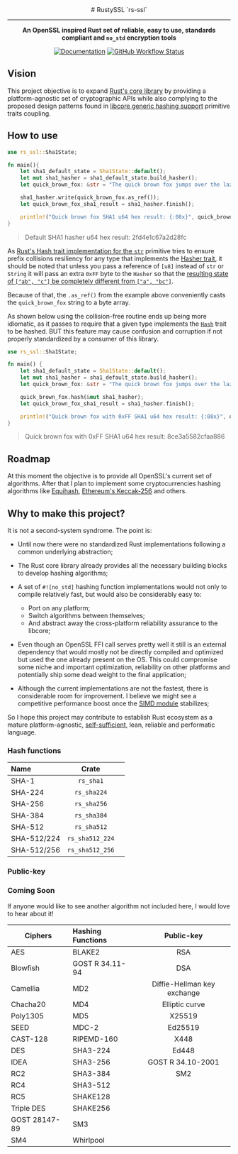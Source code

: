 <!-- Allow this file to not have a first line heading -->
<!-- markdownlint-disable-file MD041 -->
<!-- Disable warning on emphasis after first heading -->
<!-- markdownlint-disable-file MD036 -->

<!-- inline html -->
<!-- markdownlint-disable-file MD033 -->

<div align="center">
# RustySSL `rs-ssl`

------

**An OpenSSL inspired Rust set of reliable, easy to use, standards compliant and `no_std` encryption tools** 

[![Documentation](https://img.shields.io/badge/docs-API-blue)](https://crates.io/)
[![GitHub Workflow Status](https://github.com/Azgrom/RustySSL/workflows/Cargo%20Build%20&%20Test/badge.svg?branch=master)](https://github.com/Azgrom/RustySSL/actions)

</div>

## Vision

This project objective is to expand [Rust's core library](https://doc.rust-lang.org/stable/core/index.html) by providing a platform-agnostic set of cryptographic APIs while also complying to the proposed design patterns found in [libcore generic hashing support](https://doc.rust-lang.org/core/hash/index.html) primitive traits coupling.

## How to use

```rust
use rs_ssl::Sha1State;

fn main(){
    let sha1_default_state = Sha1State::default();
    let mut sha1_hasher = sha1_default_state.build_hasher();
    let quick_brown_fox: &str = "The quick brown fox jumps over the lazy dog";

    sha1_hasher.write(quick_brown_fox.as_ref());
    let quick_brown_fox_sha1_result = sha1_hasher.finish();

    println!("Quick brown fox SHA1 u64 hex result: {:08x}", quick_brown_fox_sha1_result);
}
```

> Default SHA1 hasher u64 hex result: 2fd4e1c67a2d28fc

As [Rust's Hash trait implementation for the `str`](https://doc.rust-lang.org/core/hash/trait.Hash.html#prefix-collisions) primitive tries to ensure prefix collisions resiliency for any type that implements the [Hasher trait](https://doc.rust-lang.org/core/hash/trait.Hasher.html), it should be noted that unless you pass a reference of `[u8]` instead of `str` or `String` it will pass an extra `0xFF` byte to the `Hasher` so that the [resulting state of `["ab", "c"]` be completely different from `["a", "bc"]`](https://doc.rust-lang.org/core/hash/trait.Hash.html#prefix-collisions).

Because of that, the `.as_ref()` from the example above conveniently casts the `quick_brown_fox` string to a byte array.

As shown below using the collision-free routine ends up being more idiomatic, as it passes to require that a given type implements the [`Hash`](https://doc.rust-lang.org/core/hash/trait.Hash.html#) trait to be hashed. BUT this feature may cause confusion and corruption if not properly standardized by a consumer of this library.

```rust
use rs_ssl::Sha1State;

fn main() {
    let sha1_default_state = Sha1State::default();
    let mut sha1_hasher = sha1_default_state.build_hasher();
    let quick_brown_fox: &str = "The quick brown fox jumps over the lazy dog";

    quick_brown_fox.hash(&mut sha1_hasher);
    let quick_brown_fox_sha1_result = sha1_hasher.finish();

    println!("Quick brown fox with 0xFF SHA1 u64 hex result: {:08x}", quick_brown_fox_sha1_result);
}
```

> Quick brown fox with 0xFF SHA1 u64 hex result: 8ce3a5582cfaa886

## Roadmap

At this moment the objective is to provide all OpenSSL's current set of algorithms. After that I plan to implement some cryptocurrencies hashing algorithms like [Equihash](https://en.wikipedia.org/wiki/Equihash), [Ethereum's Keccak-256](https://ethereum.org/en/developers/docs/consensus-mechanisms/pow/mining-algorithms/ethash/) and others.

## Why to make this project?

It is not a second-system syndrome. The point is:

- Until now there were no standardized Rust implementations following a common underlying abstraction;
- The Rust core library already provides all the necessary building blocks to develop hashing algorithms;
- A set of `#![no_std]` hashing function implementations would not only to compile relatively fast, but would also be considerably easy to:
  - Port on any platform; 
  - Switch algorithms between themselves;
  - And abstract away the cross-platform reliability assurance to the libcore;

- Even though an OpenSSL FFI call serves pretty well it still is an external dependency that would mostly not be directly compiled and optimized but used the one already present on the OS. This could compromise some niche and important optimization, reliability on other platforms and potentially ship some dead weight to the final application;
- Although the current implementations are not the fastest, there is considerable room for improvement.  I believe we might see a competitive performance boost once the [SIMD module](https://doc.rust-lang.org/core/simd/index.html) stabilizes;

So I hope this project may contribute to establish Rust ecosystem as a mature platform-agnostic, [self-sufficient](https://doc.rust-lang.org/stable/embedded-book/intro/no-std.html), lean, reliable and performatic language.

### Hash functions

| Name        |      Crate      |      |
| :---------- | :-------------: | ---- |
| SHA-1       |    `rs_sha1`    |      |
| SHA-224     |   `rs_sha224`   |      |
| SHA-256     |   `rs_sha256`   |      |
| SHA-384     |   `rs_sha384`   |      |
| SHA-512     |   `rs_sha512`   |      |
| SHA-512/224 | `rs_sha512_224` |      |
| SHA-512/256 | `rs_sha512_256` |      |

### Public-key

### Coming Soon

If anyone would like to see another algorithm not included here, I would love to hear about it!

| Ciphers       | Hashing Functions |         Public-key          |
| ------------- | :---------------- | :-------------------------: |
| AES           | BLAKE2            |             RSA             |
| Blowfish      | GOST R 34.11-94   |             DSA             |
| Camellia      | MD2               | Diffie-Hellman key exchange |
| Chacha20      | MD4               |       Elliptic curve        |
| Poly1305      | MD5               |           X25519            |
| SEED          | MDC-2             |           Ed25519           |
| CAST-128      | RIPEMD-160        |            X448             |
| DES           | SHA3-224          |            Ed448            |
| IDEA          | SHA3-256          |      GOST R 34.10-2001      |
| RC2           | SHA3-384          |             SM2             |
| RC4           | SHA3-512          |                             |
| RC5           | SHAKE128          |                             |
| Triple DES    | SHAKE256          |                             |
| GOST 28147-89 | SM3               |                             |
| SM4           | Whirlpool         |                             |
